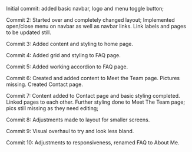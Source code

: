 Initial commit: added basic navbar, logo and menu toggle button;

Commit 2: Started over and completely changed layout; Implemented open/close menu on navbar as well as navbar links. Link labels and pages to be updated still. 

Commit 3: Added content and styling to home page.

Commit 4: Added grid and styling to FAQ page. 

Commit 5: Added working accordion to FAQ page. 

Commit 6: Created and added content to Meet the Team page. 
            Pictures missing. 
          Created Contact page. 

Commit 7: Content added to Contact page and basic styling completed. 
          Linked pages to each other. 
          Further styling done to Meet The Team page; pics still missing as they need editing;

Commit 8: Adjustments made to layout for smaller screens.

Commit 9: Visual overhaul to try and look less bland. 

Commit 10: Adjustments to responsiveness, renamed FAQ to About Me. 